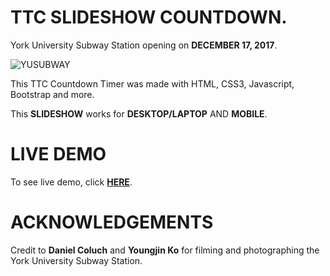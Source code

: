 # TTC SLIDESHOW COUNTDOWN.
York University Subway Station opening on **DECEMBER 17, 2017**.

![YUSUBWAY](https://github.com/dvampofo/slidercountdown/blob/master/assets/images/aceroof.png?raw=true)

This TTC Countdown Timer was made with HTML, CSS3, Javascript, Bootstrap and more.

This **SLIDESHOW** works for **DESKTOP/LAPTOP** AND **MOBILE**. 

# LIVE DEMO

To see live demo, click [**HERE**](https://dvampofo.github.io/slidercountdown/).

# ACKNOWLEDGEMENTS

Credit to **Daniel Coluch** and **Youngjin Ko** for filming and photographing the York University Subway Station.
